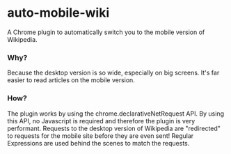 # auto-mobile-wiki
A Chrome plugin to automatically switch you to the mobile version of Wikipedia.

### Why?
Because the desktop version is so wide, especially on big screens. It's far easier to read articles on the mobile version.

### How?
The plugin works by using the chrome.declarativeNetRequest API. 
By using this API, no Javascript is required and therefore the plugin is very performant. 
Requests to the desktop version of Wikipedia are "redirected" to requests for the mobile site before they are even sent!
Regular Expressions are used behind the scenes to match the requests.